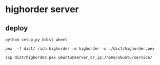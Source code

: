 # highorder server

## deploy

```
python setup.py bdist_wheel

pex  -f dist/ rich highorder -m highorder -o ./dist/highorder.pex

scp dist/highorder.pex ubuntu@server_or_ip:/home/ubuntu/service/

```
